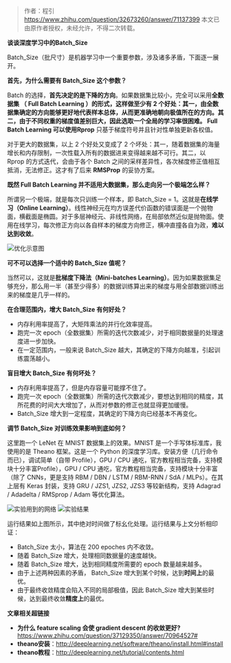 > 作者：程引
> https://www.zhihu.com/question/32673260/answer/71137399
> 本文已由原作者授权，未经允许，不得二次转载。

**谈谈深度学习中的Batch_Size**

Batch_Size（批尺寸）是机器学习中一个重要参数，涉及诸多矛盾，下面逐一展开。

**首先，为什么需要有 Batch_Size 这个参数？**

Batch 的选择，**首先决定的是下降的方向**。如果数据集比较小，完全可以采用**全数据集 （ Full Batch Learning ）**的形式，这样做至少有 2 个好处：其一，由全数据集确定的方向能够更好地代表样本总体，从而更准确地朝向极值所在的方向。其二，由于不同权重的梯度值差别巨大，因此选取一个全局的学习率很困难。 Full Batch Learning 可以使用**Rprop** 只基于梯度符号并且针对性单独更新各权值。

对于更大的数据集，以上 2 个好处又变成了 2 个坏处：其一，随着数据集的海量增长和内存限制，一次性载入所有的数据进来变得越来越不可行。其二，以 Rprop 的方式迭代，会由于各个 Batch 之间的采样差异性，各次梯度修正值相互抵消，无法修正。这才有了后来 **RMSProp** 的妥协方案。

**既然 Full Batch Learning 并不适用大数据集，那么走向另一个极端怎么样？**

所谓另一个极端，就是每次只训练一个样本，即 Batch_Size = 1。这就是**在线学习（Online Learning）**。线性神经元在均方误差代价函数的错误面是一个抛物面，横截面是椭圆。对于多层神经元、非线性网络，在局部依然近似是抛物面。使用在线学习，每次修正方向以各自样本的梯度方向修正，横冲直撞各自为政，**难以达到收敛**。

![优化示意图](https://img-blog.csdnimg.cn/20200302205726871.png?x-oss-process=image/watermark,type_ZmFuZ3poZW5naGVpdGk,shadow_10,text_aHR0cHM6Ly9ibG9nLmNzZG4ubmV0L2p1c3Rfc29ydA==,size_16,color_FFFFFF,t_70)

**可不可以选择一个适中的 Batch_Size 值呢？**

当然可以，这就是**批梯度下降法（Mini-batches Learning）**。因为如果数据集足够充分，那么用一半（甚至少得多）的数据训练算出来的梯度与用全部数据训练出来的梯度是几乎一样的。

**在合理范围内，增大 Batch_Size 有何好处？**

- 内存利用率提高了，大矩阵乘法的并行化效率提高。
- 跑完一次 epoch（全数据集）所需的迭代次数减少，对于相同数据量的处理速度进一步加快。
- 在一定范围内，一般来说 Batch_Size 越大，其确定的下降方向越准，引起训练震荡越小。

**盲目增大 Batch_Size 有何坏处？**
- 内存利用率提高了，但是内存容量可能撑不住了。
- 跑完一次 epoch（全数据集）所需的迭代次数减少，要想达到相同的精度，其所花费的时间大大增加了，从而对参数的修正也就显得更加缓慢。
- Batch_Size 增大到一定程度，其确定的下降方向已经基本不再变化。

**调节 Batch_Size 对训练效果影响到底如何？**

这里跑一个 LeNet 在 MNIST 数据集上的效果。MNIST 是一个手写体标准库，我使用的是 Theano 框架。这是一个 Python 的深度学习库。安装方便（几行命令而已），调试简单（自带 Profile），GPU / CPU 通吃，官方教程相当完备，支持模块十分丰富Profile），GPU / CPU 通吃，官方教程相当完备，支持模块十分丰富（除了 CNNs，更是支持 RBM / DBN / LSTM / RBM-RNN / SdA / MLPs）。在其上层有 Keras 封装，支持 GRU / JZS1, JZS2, JZS3 等较新结构，支持 Adagrad / Adadelta / RMSprop / Adam 等优化算法。

![实验用到的网络](https://img-blog.csdnimg.cn/20200302210218328.png)
![实验结果](https://img-blog.csdnimg.cn/20200302210232682.png?x-oss-process=image/watermark,type_ZmFuZ3poZW5naGVpdGk,shadow_10,text_aHR0cHM6Ly9ibG9nLmNzZG4ubmV0L2p1c3Rfc29ydA==,size_16,color_FFFFFF,t_70)

运行结果如上图所示，其中绝对时间做了标幺化处理。运行结果与上文分析相印证：

- Batch_Size 太小，算法在 200 epoches 内不收敛。
- 随着 Batch_Size 增大，处理相同数据量的速度越快。
- 随着 Batch_Size 增大，达到相同精度所需要的 epoch 数量越来越多。
- 由于上述两种因素的矛盾， Batch_Size 增大到某个时候，达到**时间上**的最优。
- 由于最终收敛精度会陷入不同的局部极值，因此 Batch_Size 增大到某些时候，达到最终收敛**精度上**的最优。

**文章相关超链接**

- **为什么 feature scaling 会使 gradient descent 的收敛更好?** https://www.zhihu.com/question/37129350/answer/70964527#
- **theano安装**：http://deeplearning.net/software/theano/install.html#install
- **theano教程**：http://deeplearning.net/tutorial/contents.html